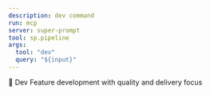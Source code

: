 ```yaml
---
description: dev command
run: mcp
server: super-prompt
tool: sp.pipeline
args:
  tool: "dev"
  query: "${input}"
---
```


🚀 Dev Feature development with quality and delivery focus

